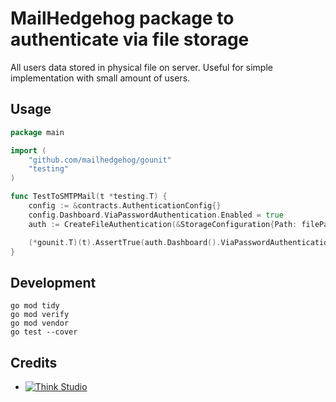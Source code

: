 # MailHedgehog package to authenticate via file storage

All users data stored in physical file on server. Useful for simple implementation with small amount of users.

## Usage

```go
package main

import (
    "github.com/mailhedgehog/gounit"
    "testing"
)

func TestToSMTPMail(t *testing.T) {
    config := &contracts.AuthenticationConfig{}
    config.Dashboard.ViaPasswordAuthentication.Enabled = true
    auth := CreateFileAuthentication(&StorageConfiguration{Path: filePath}, config)

    (*gounit.T)(t).AssertTrue(auth.Dashboard().ViaPasswordAuthentication().Authenticate("user1", "foobar"))
}
```

## Development

```shell
go mod tidy
go mod verify
go mod vendor
go test --cover
```

## Credits

- [![Think Studio](https://yaroslawww.github.io/images/sponsors/packages/logo-think-studio.png)](https://think.studio/)
